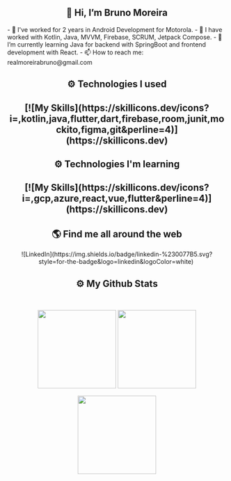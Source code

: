 <h2 align="center">
  👋 Hi, I’m Bruno Moreira
</h2>
- 👀 I've worked for 2 years in Android Development for Motorola.
- 📎 I have worked with Kotlin, Java, MVVM, Firebase, SCRUM, Jetpack Compose.
- 🌱 I’m currently learning Java for backend with SpringBoot and frontend development with React.
- 📫 How to reach me: realmoreirabruno@gmail.com

<!---
realmoreirabruno/realmoreirabruno is a ✨ special ✨ repository because its `README.md` (this file) appears on your GitHub profile.
You can click the Preview link to take a look at your changes.
--->
<h2 align="center">
  ⚙️ Technologies I used
</h2>

<h2 align="center">
  [![My Skills](https://skillicons.dev/icons?i=,kotlin,java,flutter,dart,firebase,room,junit,mockito,figma,git&perline=4)](https://skillicons.dev)
</h2>

<h2 align="center">
  ⚙️ Technologies I'm learning
</h2>

<h2 align="center">
  [![My Skills](https://skillicons.dev/icons?i=,gcp,azure,react,vue,flutter&perline=4)](https://skillicons.dev)
</h2>

<h2 align="center">🌎 Find me all around the web</h2>

<div align="center">
![LinkedIn](https://img.shields.io/badge/linkedin-%230077B5.svg?style=for-the-badge&logo=linkedin&logoColor=white)&nbsp;
</div>

<h2 align="center">
  ⚙️ My Github Stats
</h2>

<br>
<p align = "center">
  <img height="180em"  src = "https://github-readme-stats.vercel.app/api?username=doc-souhail&show_icons=true&theme=radical&line_height=27">
  <img height="180em" src = "https://github-readme-stats.vercel.app/api/top-langs/?username=doc-souhail&layout=compact&langs_count=10&theme=radical">
</p>

<p align = "center">
 <img height="180em"  src="https://github-readme-streak-stats.herokuapp.com/?user=doc-souhail&layout=compact&theme=radical" />
</p>
</br>
